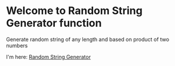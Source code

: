 # Welcome to Random String Generator function

Generate random string of any length and based on product of two numbers

I'm here: <a href="https://iamajeeth.github.io/random-string-generator/" title="Random String Generator" target="_blank">Random String Generator</a>
